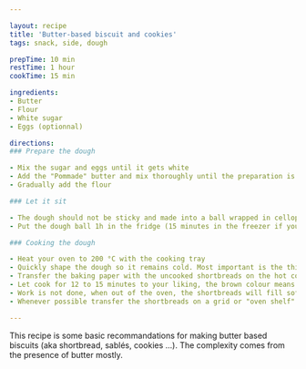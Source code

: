 ```yaml
---

layout: recipe
title: 'Butter-based biscuit and cookies'
tags: snack, side, dough

prepTime: 10 min
restTime: 1 hour
cookTime: 15 min

ingredients:
- Butter
- Flour
- White sugar
- Eggs (optionnal)

directions:
### Prepare the dough

- Mix the sugar and eggs until it gets white
- Add the "Pommade" butter and mix thoroughly until the preparation is airy. "pommade" is french for ointment, this is a specific state of butter that is nor liquid nor solid.
- Gradually add the flour

### Let it sit

- The dough should not be sticky and made into a ball wrapped in cellophane/film
- Put the dough ball 1h in the fridge (15 minutes in the freezer if you are in a hurry **less consistent**). The dough needs to be cold when putting in the oven to prevent butter from flowing out and separating from the dough

### Cooking the dough

- Heat your oven to 200 °C with the cooking tray
- Quickly shape the dough so it remains cold. Most important is the thickness, the thicker it is the longer it has to cook and the more chances the butter flows out.
- Transfer the baking paper with the uncooked shortbreads on the hot cooking tray
- Let cook for 12 to 15 minutes to your liking, the brown colour means the sugar has caramelized and it is crunchy
- Work is not done, when out of the oven, the shortbreads will fill soft and crumbly, they need 1 or 2 minutes of cooling before being solid enough to handle
- Whenever possible transfer the shortbreads on a grid or "oven shelf" so air flow can circulate **Necessary for the texture of the shortbread** otherwise moisture will remain inside and will be less crunchy

---
```


This recipe is some basic recommandations for making butter based biscuits (aka shortbread, sablés, cookies ...). The complexity comes from the presence of butter mostly.
